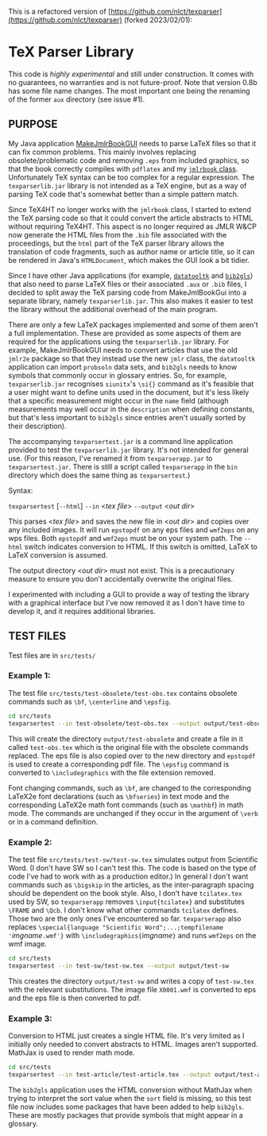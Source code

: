 This is a refactored version of [https://github.com/nlct/texparser](https://github.com/nlct/texparser) (forked 2023/02/01):

# TeX Parser Library

This code is *highly experimental* and still under construction. It
comes with no guarantees, no warranties and is not future-proof.
Note that version 0.8b has some file name changes. The most
important one being the renaming of the former `aux` directory
(see issue #1).

## PURPOSE

My Java application
[MakeJmlrBookGUI](http://www.dickimaw-books.com/software/makejmlrbookgui/)
needs to parse LaTeX files so that it can fix common problems. This
mainly involves replacing obsolete/problematic code and removing
`.eps` from included graphics, so that the book correctly compiles
with `pdflatex` and my [`jmlrbook` class](http://ctan.org/pkg/jmlr).
Unfortunately TeX syntax can be too complex for a regular
expression. The `texparserlib.jar` library is not intended as a TeX
engine, but as a way of parsing TeX code that's somewhat better than
a simple pattern match.

Since TeX4HT no longer works with the `jmlrbook` class, I started to
extend the TeX parsing code so that it could convert the article
abstracts to HTML without requiring TeX4HT. This aspect is no
longer required as JMLR W&amp;CP now generate the HTML files from the
`.bib` file associated with the proceedings, but the `html` part of the
TeX parser library allows the translation of code fragments, such as 
author name or article title, so it can be rendered in Java's
`HTMLDocument`, which makes the GUI look a bit tidier.

Since I have other Java applications (for example,
[`datatooltk`](https://github.com/nlct/datatooltk) and
[`bib2gls`](https://github.com/nlct/bib2gls)) that also need to
parse LaTeX files or their associated `.aux` or `.bib` files, I
decided to split away the TeX parsing code from MakeJmlBookGui into
a separate library, namely `texparserlib.jar`. This also makes it
easier to test the library without the additional overhead of the
main program.

There are only a few LaTeX packages implemented and some of them
aren't a full implementation. These are provided as some aspects of
them are required for the applications using the `texparserlib.jar`
library. For example, MakeJmlrBookGUI needs to convert articles that
use the old `jmlr2e` package so that they instead use the new `jmlr`
class, the `datatooltk` application can import `probsoln` data sets, and
`bib2gls` needs to know symbols that commonly occur in glossary
entries. So, for example, `texparserlib.jar` recognises `siunitx`'s
`\si{}` command as it's feasible that a user might want to define units used
in the document, but it's less likely that a specific measurement
might occur in the `name` field (although measurements may well
occur in the `description` when defining constants, but that's less
important to `bib2gls` since entries aren't usually sorted by their
description).

The accompanying `texparsertest.jar` is a command line application
provided to test the `texparserlib.jar` library. It's not intended for
general use. (For this reason, I've renamed it from
`texparserapp.jar` to `texparsertest.jar`. There is still a script
called `texparserapp` in the `bin` directory which does the same
thing as `texparsertest`.)

Syntax:

`texparsertest` [`--html`] `--in` &lt;*tex file*&gt; `--output` &lt;*out dir*&gt;

This parses &lt;*tex file*&gt; and saves the new file in &lt;*out dir*&gt; and
copies over any included images. It will run `epstopdf` on any eps
files and `wmf2eps` on any wps files. Both `epstopdf` and `wmf2eps` must
be on your system path. The `--html` switch indicates conversion to
HTML. If this switch is omitted, LaTeX to LaTeX conversion is
assumed.

The output directory &lt;*out dir*&gt; must not exist. This is a
precautionary measure to ensure you don't accidentally overwrite the
original files.

I experimented with including a GUI to provide a way of testing the
library with a graphical interface but I've now removed it as I don't have time
to develop it, and it requires additional libraries.

## TEST FILES


Test files are in `src/tests/`

### Example 1:

The test file `src/tests/test-obsolete/test-obs.tex` contains obsolete
commands such as `\bf`, `\centerline` and `\epsfig`.
```bash
cd src/tests
texparsertest --in test-obsolete/test-obs.tex --output output/test-obsolete
```
This will create the directory `output/test-obsolete` and create a
file in it called `test-obs.tex` which is the original file with the
obsolete commands replaced. The eps file is also copied over to the
new directory and `epstopdf` is used to create a corresponding pdf
file. The `\epsfig` command is converted to `\includegraphics` with the
file extension removed.

Font changing commands, such as `\bf`, are changed to the
corresponding LaTeX2e font declarations (such as `\bfseries`) in text mode
and the corresponding LaTeX2e math font commands (such as `\mathbf`)
in math mode. The commands are unchanged if they occur in the
argument of `\verb` or in a command definition.

### Example 2:

The test file `src/tests/test-sw/test-sw.tex` simulates output from
Scientific Word. (I don't have SW so I can't test this. The code is
based on the type of code I've had to work with as a production
editor.) In general I don't want commands such as `\bigskip` in the
articles, as the inter-paragraph spacing should be dependent on the 
book style. Also, I don't have `tcilatex.tex` used by SW, so
`texparserapp` removes `\input{tcilatex}` and substitutes `\FRAME` and
`\Qcb`. I don't know what other commands `tcilatex` defines. Those two
are the only ones I've encountered so far. `texparserapp` also
replaces
`\special{language "Scientific Word";...;tempfilename '`*imgname*`.wmf'}` with `\includegraphics{`*imgname*`}` and runs `wmf2eps` on
the wmf image.
```bash
cd src/tests
texparsertest --in test-sw/test-sw.tex --output output/test-sw
```
This creates the directory `output/test-sw` and writes a copy of
`test-sw.tex` with the relevant substitutions. The image file
`X0001.wmf` is converted to eps and the eps file is then converted to
pdf.

### Example 3:

Conversion to HTML just creates a single HTML file.
It's very limited as I initially only needed to convert
abstracts to HTML. Images aren't supported. MathJax is used to 
render math mode.
```bash
cd src/tests
texparsertest --in test-article/test-article.tex --output output/test-article --html
```
The `bib2gls` application uses the HTML conversion without MathJax
when trying to interpret the sort value when the `sort` field is
missing, so this test file now includes some packages that have been
added to help `bib2gls`. These are mostly packages that provide
symbols that might appear in a glossary.
